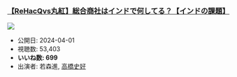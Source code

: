 ### [【ReHacQvs丸紅】総合商社はインドで何してる？【インドの課題】](https://www.youtube.com/watch?v=OeYF6bRXACk)
[![](https://img.youtube.com/vi/OeYF6bRXACk/sddefault.jpg)](https://www.youtube.com/watch?v=OeYF6bRXACk)
-   公開日: 2024-04-01
-   視聴数: 53,403
-   **いいね数: 699**
-   出演者: 若森進, [高橋史好](/rehacq_fan/people/高橋史好 "wikilink")
